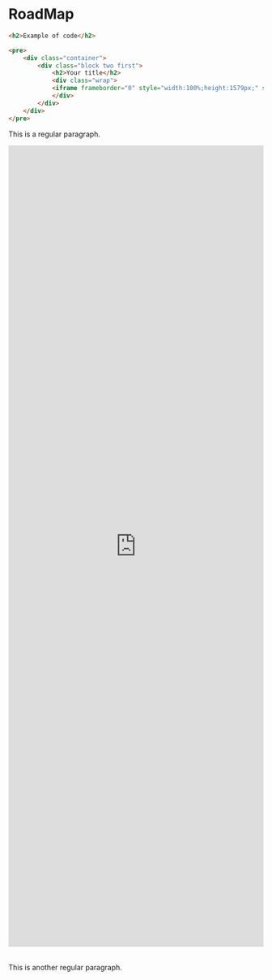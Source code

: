 # RoadMap
```html
<h2>Example of code</h2>

<pre>
    <div class="container">
        <div class="block two first">
            <h2>Your title</h2>
            <div class="wrap">
            <iframe frameborder="0" style="width:100%;height:1579px;" src="https://viewer.diagrams.net/?tags=%7B%7D&highlight=0000ff&edit=_blank&nav=1&title=atasumt_roadmap_flutter#Uhttps%3A%2F%2Fdrive.google.com%2Fuc%3Fid%3D1leI_nrZSRS0Vp48ZTQMgVZtcMFx3FFfF%26export%3Ddownload"></iframe>
            </div>
        </div>
    </div>
</pre>
```

This is a regular paragraph.

<table>
              <iframe frameborder="0" style="width:100%;height:1579px;" src="https://viewer.diagrams.net/?tags=%7B%7D&highlight=0000ff&edit=_blank&nav=1&title=atasumt_roadmap_flutter#Uhttps%3A%2F%2Fdrive.google.com%2Fuc%3Fid%3D1leI_nrZSRS0Vp48ZTQMgVZtcMFx3FFfF%26export%3Ddownload"></iframe>

</table>

This is another regular paragraph.

